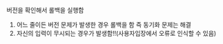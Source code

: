 버전을 확인해서 롤백을 실행함  

1. 어느 줄이든 버전 문제가 발생한 경우 롤백을 함 즉 동기화 문제는 해결  
2. 자신의 입력이 무시되는 경우가 발생함!!(사용자입장에서 오류로 인식할 수 있음)  
